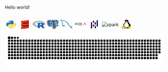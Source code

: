Hello world!  

</div>
<div style="display: inline_block"><br>
  <img align="center" alt="python" height="30" width="40" src="https://raw.githubusercontent.com/devicons/devicon/master/icons/python/python-original.svg">
  <img align="center" alt="scala" height="30" width="40" src="https://raw.githubusercontent.com/devicons/devicon/master/icons/scala/scala-original.svg">
  <img align="center" alt="r" height="30" width="40" src="https://raw.githubusercontent.com/devicons/devicon/master/icons/r/r-original.svg">
  <img align="center" alt="posgresql" height="30" width="40" src="https://raw.githubusercontent.com/devicons/devicon/master/icons/postgresql/postgresql-original.svg">
  <img align="center" alt="mysql" height="30" width="40" src="https://raw.githubusercontent.com/devicons/devicon/master/icons/mysql/mysql-original.svg">
  <img align="center" alt="sqlalchemy" height="30" width="40" src="https://raw.githubusercontent.com/devicons/devicon/master/icons/sqlalchemy/sqlalchemy-original.svg">  
  <img align="center" alt="pandas" height="30" width="40" src="https://raw.githubusercontent.com/devicons/devicon/master/icons/pandas/pandas-original.svg">  
  <img align="center" alt="spark" height="30" width="40" src="https://upload.wikimedia.org/wikipedia/commons/f/f3/Apache_Spark_logo.svg">
  <img align="center" alt="linux" height="30" width="40" src="https://raw.githubusercontent.com/devicons/devicon/master/icons/linux/linux-original.svg">
  
  
  

</div>

![Snake animation](https://github.com/DRodrigo96/drodrigo96/blob/output/github-contribution-grid-snake.svg)

